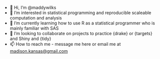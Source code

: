- 👋 Hi, I’m @maddywilks
- 👀 I’m interested in statistical programming and reproducible scaleable computation and analysis
- 🌱 I’m currently learning how to use R as a statistical programmer who is mainly familiar with SAS
- 💞️ I’m looking to collaborate on projects to practice {drake} or {targets} and Shiny and {tidy}
- 📫 How to reach me - message me here or email me at madison.kansas@gmail.com

<!---
maddywilks/maddywilks is a ✨ special ✨ repository because its `README.md` (this file) appears on your GitHub profile.
You can click the Preview link to take a look at your changes.
--->
